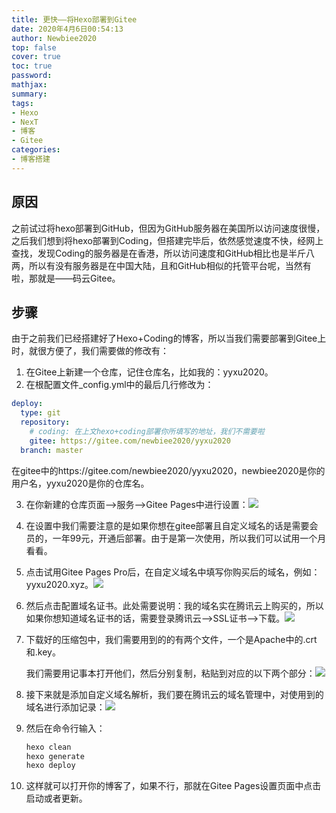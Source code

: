 ```yaml
---
title: 更快——将Hexo部署到Gitee
date: 2020年4月6日00:54:13
author: Newbiee2020
top: false
cover: true
toc: true
password: 
mathjax: 
summary: 
tags:
- Hexo
- NexT
- 博客
- Gitee
categories:
- 博客搭建
---
```

## 原因

之前试过将hexo部署到GitHub，但因为GitHub服务器在美国所以访问速度很慢，之后我们想到将hexo部署到Coding，但搭建完毕后，依然感觉速度不快，经网上查找，发现Coding的服务器是在香港，所以访问速度和GitHub相比也是半斤八两，所以有没有服务器是在中国大陆，且和GitHub相似的托管平台呢，当然有啦，那就是——码云Gitee。

## 步骤

由于之前我们已经搭建好了Hexo+Coding的博客，所以当我们需要部署到Gitee上时，就很方便了，我们需要做的修改有：

1. 在Gitee上新建一个仓库，记住仓库名，比如我的：yyxu2020。
2. 在根配置文件_config.yml中的最后几行修改为：

~~~yaml
deploy:
  type: git
  repository:
    # coding: 在上文hexo+coding部署你所填写的地址，我们不需要啦
    gitee: https://gitee.com/newbiee2020/yyxu2020
  branch: master
~~~

在gitee中的https://gitee.com/newbiee2020/yyxu2020，newbiee2020是你的用户名，yyxu2020是你的仓库名。

3. 在你新建的仓库页面——>服务——>Gitee Pages中进行设置：![](https://s1.ax1x.com/2020/04/04/G0JgOA.png)

4. 在设置中我们需要注意的是如果你想在gitee部署且自定义域名的话是需要会员的，一年99元，开通后部署。由于是第一次使用，所以我们可以试用一个月看看。

5. 点击试用Gitee Pages Pro后，在自定义域名中填写你购买后的域名，例如：yyxu2020.xyz。![](https://s1.ax1x.com/2020/04/04/G0YdXj.png)

6. 然后点击配置域名证书。此处需要说明：我的域名实在腾讯云上购买的，所以如果你想知道域名证书的话，需要登录腾讯云——>SSL证书——>下载。![](https://s1.ax1x.com/2020/04/04/G0tGr9.png)

7. 下载好的压缩包中，我们需要用到的的有两个文件，一个是Apache中的.crt和.key。

   我们需要用记事本打开他们，然后分别复制，粘贴到对应的以下两个部分：![](https://s1.ax1x.com/2020/04/04/G0Nki6.png)

8. 接下来就是添加自定义域名解析，我们要在腾讯云的域名管理中，对使用到的域名进行添加记录：![](https://s1.ax1x.com/2020/04/04/G0NxtP.png)

9. 然后在命令行输入：

   ~~~bash
   hexo clean
   hexo generate
   hexo deploy
   ~~~

10. 这样就可以打开你的博客了，如果不行，那就在Gitee Pages设置页面中点击启动或者更新。

   



